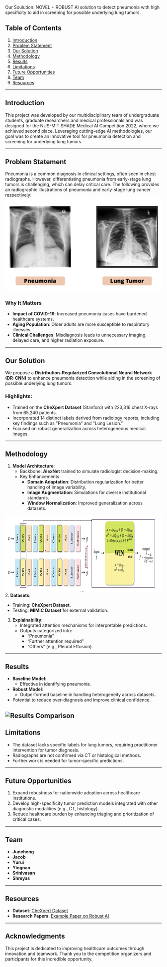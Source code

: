 Our Soulution: NOVEL + ROBUST AI solution to detect pneumonia with high specificity to aid in screening for possible underlying lung tumors.

## Table of Contents
1. [Introduction](#introduction)
2. [Problem Statement](#problem-statement)
3. [Our Solution](#our-solution)
4. [Methodology](#methodology)
5. [Results](#results)
6. [Limitations](#limitations)
7. [Future Opportunities](#future-opportunities)
8. [Team](#team)
9. [Resources](#resources)

---

## Introduction
This project was developed by our multidisciplinary team of undergraduate students, graduate researchers and medical professionals and was designed for the NUS-MIT SHADE Medical AI Competition 2022, where we achieved second place. Leveraging cutting-edge AI methodologies, our goal was to create an innovative tool for pneumonia detection and screening for underlying lung tumors.

---

## Problem Statement
Pneumonia is a common diagnosis in clinical settings, often seen in chest radiographs. However, differentiating pneumonia from early-stage lung tumors is challenging, which can delay critical care. The following provides an radiographic illustrations of pneumonia and early-stage lung cancer respectively: 
![Pneumonia Diagnosis Challenge](./image_assests/pneumonia_diagnosis_challenge.png)

### Why It Matters
- **Impact of COVID-19**: Increased pneumonia cases have burdened healthcare systems.
- **Aging Population**: Older adults are more susceptible to respiratory illnesses.
- **Clinical Challenges**: Misdiagnosis leads to unnecessary imaging, delayed care, and higher radiation exposure.

---

## Our Solution
We propose a **Distribution-Regularized Convolutional Neural Network (DR-CNN)** to enhance pneumonia detection while aiding in the screening of possible underlying lung tumors. 

### Highlights:
- Trained on the **CheXpert Dataset** (Stanford) with 223,316 chest X-rays from 65,240 patients.
- Incorporated 14 distinct labels derived from radiology reports, including key findings such as "Pneumonia" and "Lung Lesion."
- Focused on robust generalization across heterogeneous medical images.

---

## Methodology
1. **Model Architecture**:
   - Backbone: **AlexNet** trained to simulate radiologist decision-making.
   - Key Enhancements:
     - **Domain Adaptation**: Distribution regularization for better handling of image variability.
     - **Image Augmentation**: Simulations for diverse institutional standards.
     - **Window Normalization**: Improved generalization across datasets.

![Solution Overview](./image_assests/model_architecture.png)
2. **Datasets**:
   - Training: **CheXpert Dataset**.
   - Testing: **MIMIC Dataset** for external validation.

3. **Explainability**:
   - Integrated attention mechanisms for interpretable predictions.
   - Outputs categorized into:
     - “Pneumonia”
     - “Further attention required”
     - “Others” (e.g., Pleural Effusion).

---

## Results
- **Baseline Model**:
  - Effective in identifying pneumonia.
- **Robust Model**:
  - Outperformed baseline in handling heterogeneity across datasets.
- Potential to reduce over-diagnosis and improve clinical confidence.

![Results Comparison](./image_assets/results_comparison.png)
---

## Limitations
- The dataset lacks specific labels for lung tumors, requiring practitioner intervention for tumor diagnosis.
- Radiographs are not confirmed via CT or histological methods.
- Further work is needed for tumor-specific predictions.

---

## Future Opportunities
1. Expand robustness for nationwide adoption across healthcare institutions.
2. Develop high-specificity tumor prediction models integrated with other diagnostic modalities (e.g., CT, histology).
3. Reduce healthcare burden by enhancing triaging and prioritization of critical cases.

---

## Team
- **Juncheng**
- **Jacob**
- **Yurui**
- **Yingnan**
- **Srinivasan**
- **Shreyas**

---

## Resources
- **Dataset**: [CheXpert Dataset](https://stanfordmlgroup.github.io/competitions/chexpert/)
- **Research Papers**: [Example Paper on Robust AI](https://proceedings.nips.cc/paper/2020/file/201d7288b4c18a679e48b31c72c30ded-Paper.pdf)

---

## Acknowledgments
This project is dedicated to improving healthcare outcomes through innovation and teamwork. Thank you to the competition organizers and participants for this incredible opportunity.
